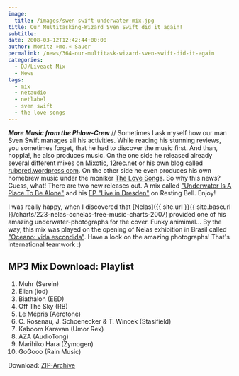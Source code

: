 ```yaml
---
image:
  title: /images/swen-swift-underwater-mix.jpg
title: Our Multitasking-Wizard Sven Swift did it again!
subtitle: 
date: 2008-03-12T12:42:44+00:00
author: Moritz »mo.« Sauer
permalink: /news/364-our-multitask-wizard-sven-swift-did-it-again
categories:
  - DJ/Liveact Mix
  - News
tags:
  - mix
  - netaudio
  - netlabel
  - sven swift
  - the love songs
---
```

***More Music from the Phlow-Crew*** // Sometimes I ask myself how our man Sven Swift manages all his activities. While reading his stunning reviews, you sometimes forget, that he had to discover the music first. And than, hoppla!, he also produces music. On the one side he released already several different mixes on [Mixotic](http://www.mixotic.net/dj-mixes/indietronic-house-electronica-ambient/101), [12rec.net](http://12rec.net/Mixes.htm) or his own blog called [rubored.wordpress.com](http://rubored.wordpress.com/). On the other side he even produces his own homebrew music under the moniker [The Love Songs](http://www.myspace.com/svenswift). So why this news? Guess, what! There are two new releases out. A mix called ["Underwater Is A Place To Be Alone"](http://audiotalaia.blogspot.com/2008/02/at009-sven-swift.html) and his [EP "Live in Dresden"](http://www.restingbell.net/releases/rb027-live-in-dresden) on Resting Bell. Enjoy!<!--more-->

I was really happy, when I discovered that [Nelas]({{ site.url }}{{ site.baseurl }}/charts/223-nelas-ccnelas-free-music-charts-2007) provided one of his amazing underwater-photographs for the cover. Funky animimal... By the way, this mix was played on the opening of Nelas exhibition in Brasil called ["Oceano: vida escondida"](http://www.usp.br/cbm/oceano/). Have a look on the amazing photographs! That's international teamwork :)

## MP3 Mix Download: Playlist

  1. Muhr (Serein)
  2. Elian (iod)
  3. Biathalon (EED)
  4. Off The Sky (RB)
  5. Le Mépris (Aerotone)
  6. C. Rosenau, J. Schoenecker & T. Wincek (Stasifield)
  7. Kaboom Karavan (Umor Rex)
  8. AZA (AudioTong)
  9. Marihiko Hara (Zymogen)
 10. GoGooo (Rain Music)

Download: [ZIP-Archive](http://www.archive.org/download/At009.SvenSwift.UnderwaterItsAPlaceToBeAlone/At009.SvenSwift.zip)